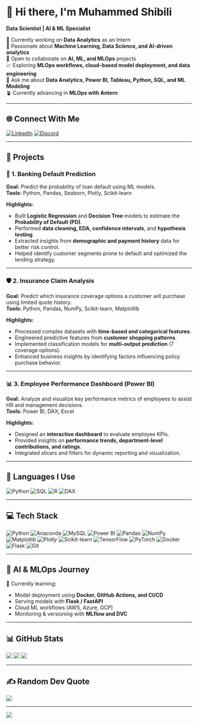 # 👋 Hi there, I'm Muhammed Shibili  
**Data Scientist | AI & ML Specialist**  

🔭 Currently working on **Data Analytics** as an Intern  
🧠 Passionate about **Machine Learning, Data Science, and AI-driven analytics**  
🤝 Open to collaborate on **AI, ML, and MLOps** projects  
📈 Exploring **MLOps workflows, cloud-based model deployment, and data engineering**  
💬 Ask me about **Data Analytics, Power BI, Tableau, Python, SQL, and ML Modeling**  
🪴 Currently advancing in **MLOps with Antern**  

---

## 🌐 Connect With Me
[![LinkedIn](https://img.shields.io/badge/LinkedIn-%230077B5.svg?logo=linkedin&logoColor=white)](https://www.linkedin.com/in/muhammedshibili001/)
[![Discord](https://img.shields.io/badge/Discord-%237289DA.svg?logo=discord&logoColor=white)](https://discordapps.com/users/1221476951525560450)

---

## 🧠 Projects

### 🏦 **1. Banking Default Prediction**
**Goal:** Predict the probability of loan default using ML models.  
**Tools:** Python, Pandas, Seaborn, Plotly, Scikit-learn  

**Highlights:**
- Built **Logistic Regression** and **Decision Tree** models to estimate the **Probability of Default (PD)**.  
- Performed **data cleaning, EDA, confidence intervals**, and **hypothesis testing**.  
- Extracted insights from **demographic and payment history** data for better risk control.  
- Helped identify customer segments prone to default and optimized the lending strategy.  

---

### 🛡️ **2. Insurance Claim Analysis**
**Goal:** Predict which insurance coverage options a customer will purchase using limited quote history.  
**Tools:** Python, Pandas, NumPy, Scikit-learn, Matplotlib  

**Highlights:**
- Processed complex datasets with **time-based and categorical features**.  
- Engineered predictive features from **customer shopping patterns**.  
- Implemented classification models for **multi-output prediction** (7 coverage options).  
- Enhanced business insights by identifying factors influencing policy purchase behavior.  

---

### 📊 **3. Employee Performance Dashboard (Power BI)**
**Goal:** Analyze and visualize key performance metrics of employees to assist HR and management decisions.  
**Tools:** Power BI, DAX, Excel  

**Highlights:**
- Designed an **interactive dashboard** to evaluate employee KPIs.  
- Provided insights on **performance trends, department-level contributions, and ratings**.  
- Integrated slicers and filters for dynamic reporting and visualization.

---

## 🧠 Languages I Use
![Python](https://img.shields.io/badge/Python-%233776AB.svg?style=for-the-badge&logo=python&logoColor=white)
![SQL](https://img.shields.io/badge/SQL-%2300758F.svg?style=for-the-badge&logo=postgresql&logoColor=white)
![R](https://img.shields.io/badge/R-%23276DC3.svg?style=for-the-badge&logo=r&logoColor=white)
![DAX](https://img.shields.io/badge/DAX-%23F2C811.svg?style=for-the-badge&logo=powerbi&logoColor=black)

---

## 💻 Tech Stack
![Python](https://img.shields.io/badge/python-3670A0?style=plastic&logo=python&logoColor=ffdd54)
![Anaconda](https://img.shields.io/badge/Anaconda-%2344A833.svg?style=plastic&logo=anaconda&logoColor=white)
![MySQL](https://img.shields.io/badge/mysql-4479A1.svg?style=plastic&logo=mysql&logoColor=white)
![Power BI](https://img.shields.io/badge/power_bi-F2C811?style=plastic&logo=powerbi&logoColor=black)
![Pandas](https://img.shields.io/badge/pandas-%23150458.svg?style=plastic&logo=pandas&logoColor=white)
![NumPy](https://img.shields.io/badge/numpy-%23013243.svg?style=plastic&logo=numpy&logoColor=white)
![Matplotlib](https://img.shields.io/badge/Matplotlib-%23ffffff.svg?style=plastic&logo=Matplotlib&logoColor=black)
![Plotly](https://img.shields.io/badge/Plotly-%233F4F75.svg?style=plastic&logo=plotly&logoColor=white)
![Scikit-learn](https://img.shields.io/badge/scikit--learn-%23F7931E.svg?style=plastic&logo=scikit-learn&logoColor=white)
![TensorFlow](https://img.shields.io/badge/TensorFlow-%23FF6F00.svg?style=plastic&logo=TensorFlow&logoColor=white)
![PyTorch](https://img.shields.io/badge/PyTorch-%23EE4C2C.svg?style=plastic&logo=PyTorch&logoColor=white)
![Docker](https://img.shields.io/badge/docker-%230db7ed.svg?style=plastic&logo=docker&logoColor=white)
![Flask](https://img.shields.io/badge/flask-%23000.svg?style=plastic&logo=flask&logoColor=white)
![Git](https://img.shields.io/badge/git-%23F05033.svg?style=plastic&logo=git&logoColor=white)

---

## 🤖 AI & MLOps Journey
🌱 Currently learning:
- Model deployment using **Docker, GitHub Actions, and CI/CD**
- Serving models with **Flask / FastAPI**
- Cloud ML workflows (AWS, Azure, GCP)
- Monitoring & versioning with **MLflow and DVC**

---

## 📊 GitHub Stats
![](https://github-readme-stats.vercel.app/api?username=Muhammedshibili688&theme=dark&hide_border=false&include_all_commits=true&count_private=true)
![](https://github-readme-streak-stats.herokuapp.com/?user=Muhammedshibili688&theme=dark&hide_border=false)
![](https://github-readme-stats.vercel.app/api/top-langs/?username=Muhammedshibili688&theme=dark&hide_border=false&layout=compact)

---

## ✍️ Random Dev Quote
![](https://quotes-github-readme.vercel.app/api?type=horizontal&theme=tokyonight)

---

[![](https://visitcount.itsvg.in/api?id=Muhammedshibili688&icon=5&color=11)](https://visitcount.itsvg.in)
<!-- Proudly created with ❤️ by Muhammed Shibili -->
